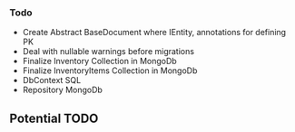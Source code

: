 

### Todo
* Create Abstract BaseDocument where IEntity<string>, annotations for defining PK
* Deal with nullable warnings before migrations
* Finalize Inventory Collection in MongoDb
* Finalize InventoryItems Collection in MongoDb
* DbContext SQL
* Repository MongoDb





## Potential TODO



